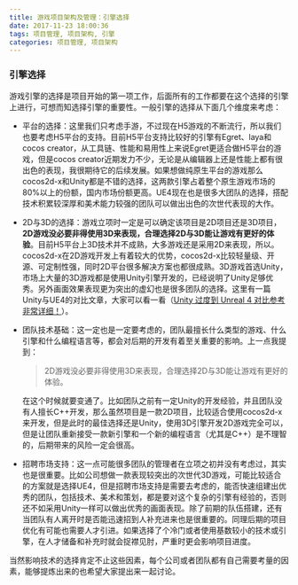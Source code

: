 ```yaml
---
title: 游戏项目架构及管理：引擎选择
date: 2017-11-23 18:00:36
tags: 项目管理, 项目架构, 引擎
categories: 项目管理, 项目架构
---
```

### 引擎选择
游戏引擎的选择是项目开始的第一项工作，后面所有的工作都要在这个选择的引擎上进行，可想而知选择引擎的重要性。<!--more-->一般引擎的选择从下面几个维度来考虑：
- 平台的选择：这里我们只考虑手游，不过现在H5游戏的不断流行，所以我们也要考虑H5平台的支持。目前H5平台支持比较好的引擎有Egret、laya和cocos creator，从工具链、性能和易用性上来说Egret更适合做H5平台的游戏，但是cocos creator近期发力不少，无论是从编辑器上还是性能上都有很出色的表现，我很期待它的后续发展。如果想做纯原生平台的游戏那么cocos2d-x和Unity都是不错的选择，这两款引擎占着整个原生游戏市场的80%以上的份额，国内市场份额更高。UE4现在也是很多大团队的选择，搭配技术积累较深厚和美术能力较强的团队可以做出出色的次世代表现的大作。
- 2D与3D的选择：游戏立项时一定是可以确定该项目是2D项目还是3D项目，**2D游戏没必要非得使用3D来表现，合理选择2D与3D能让游戏有更好的体验**。目前H5平台上3D技术并不成熟，大多游戏还是采用2D来表现，所以。cocos2d-x在2D游戏开发上有着较大的优势，cocos2d-x比较轻量级、开源、可定制性强，同时2D平台很多解决方案也都很成熟。3D游戏首选Unity，市场上大量的3D游戏都是使用Unity引擎开发的，已经说明了Unity足够优秀。另外画面效果表现更为突出的虚幻也是很多团队的选择。这里有一篇Unity与UE4的对比文章，大家可以看一看（[Unity 过度到 Unreal 4 对比参考 非常详细！](http://blog.csdn.net/mengyin521/article/details/53507505)）。
- 团队技术基础：这一定也是一定要考虑的，团队最擅长什么类型的游戏、什么引擎和什么编程语言等，都会对后期的开发有着至关重要的影响。上一点我提到：
    > 2D游戏没必要非得使用3D来表现，合理选择2D与3D能让游戏有更好的体验。

    在这个时候就要变通了。比如团队之前有一定Unity的开发经验，并且团队没有人擅长C\+\+开发，那么虽然项目是一款2D项目，比较适合使用cocos2d-x来开发，但是此时的最佳选择还是Unity，使用3D引擎开发2D游戏完全可以，但是让团队重新接受一款新引擎和一个新的编程语言（尤其是C\+\+）是不理智的，后期带来的风险一定会很高。
- 招聘市场支持：这一点可能很多团队的管理者在立项之初并没有考虑过，其实也是很重要。比如公司想做一款表现较突出的次世代3D游戏，可能比较适合的方案就是选择UE4，但是招聘市场支持是需要去考虑的，能否快速组建出优秀的团队，包括技术、美术和策划，都是要对这个复杂的引擎有经验的，否则还不如采用Unity一样可以做出优秀的画面表现。除了前期的队伍搭建，还有当团队有人离开时是否能迅速招到人补充进来也是很重要的。同理后期的项目优化有可能也需要人才引进。如果选择了个冷门或者使用基数较小的技术或引擎，在人才储备和补充时就会捉襟见肘，严重时更会影响项目进度。

当然影响技术的选择肯定不止这些因素，每个公司或者团队都有自己需要考量的因素，能够提炼出来的也希望大家提出来一起讨论。





